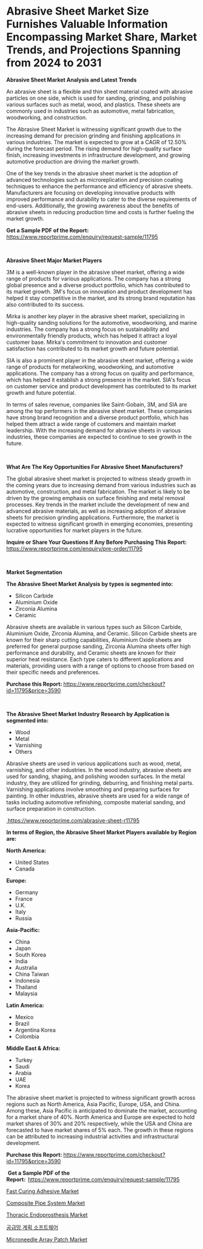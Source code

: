 <p><h1>Abrasive Sheet Market Size Furnishes Valuable Information Encompassing Market Share, Market Trends, and Projections Spanning from 2024 to 2031</h1></p><p><strong>Abrasive Sheet Market Analysis and Latest Trends</strong></p>
<p><p>An abrasive sheet is a flexible and thin sheet material coated with abrasive particles on one side, which is used for sanding, grinding, and polishing various surfaces such as metal, wood, and plastics. These sheets are commonly used in industries such as automotive, metal fabrication, woodworking, and construction.</p><p>The Abrasive Sheet Market is witnessing significant growth due to the increasing demand for precision grinding and finishing applications in various industries. The market is expected to grow at a CAGR of 12.50% during the forecast period. The rising demand for high-quality surface finish, increasing investments in infrastructure development, and growing automotive production are driving the market growth.</p><p>One of the key trends in the abrasive sheet market is the adoption of advanced technologies such as microreplication and precision coating techniques to enhance the performance and efficiency of abrasive sheets. Manufacturers are focusing on developing innovative products with improved performance and durability to cater to the diverse requirements of end-users. Additionally, the growing awareness about the benefits of abrasive sheets in reducing production time and costs is further fueling the market growth.</p></p>
<p><strong>Get a Sample PDF of the Report:&nbsp;</strong> <a href="https://www.reportprime.com/enquiry/request-sample/11795">https://www.reportprime.com/enquiry/request-sample/11795</a></p>
<p>&nbsp;</p>
<p><strong>Abrasive Sheet Major Market Players</strong></p>
<p><p>3M is a well-known player in the abrasive sheet market, offering a wide range of products for various applications. The company has a strong global presence and a diverse product portfolio, which has contributed to its market growth. 3M's focus on innovation and product development has helped it stay competitive in the market, and its strong brand reputation has also contributed to its success.</p><p>Mirka is another key player in the abrasive sheet market, specializing in high-quality sanding solutions for the automotive, woodworking, and marine industries. The company has a strong focus on sustainability and environmentally friendly products, which has helped it attract a loyal customer base. Mirka's commitment to innovation and customer satisfaction has contributed to its market growth and future potential.</p><p>SIA is also a prominent player in the abrasive sheet market, offering a wide range of products for metalworking, woodworking, and automotive applications. The company has a strong focus on quality and performance, which has helped it establish a strong presence in the market. SIA's focus on customer service and product development has contributed to its market growth and future potential.</p><p>In terms of sales revenue, companies like Saint-Gobain, 3M, and SIA are among the top performers in the abrasive sheet market. These companies have strong brand recognition and a diverse product portfolio, which has helped them attract a wide range of customers and maintain market leadership. With the increasing demand for abrasive sheets in various industries, these companies are expected to continue to see growth in the future.</p></p>
<p>&nbsp;</p>
<p><strong>What Are The Key Opportunities For Abrasive Sheet Manufacturers?</strong></p>
<p><p>The global abrasive sheet market is projected to witness steady growth in the coming years due to increasing demand from various industries such as automotive, construction, and metal fabrication. The market is likely to be driven by the growing emphasis on surface finishing and metal removal processes. Key trends in the market include the development of new and advanced abrasive materials, as well as increasing adoption of abrasive sheets for precision grinding applications. Furthermore, the market is expected to witness significant growth in emerging economies, presenting lucrative opportunities for market players in the future.</p></p>
<p><strong>Inquire or Share Your Questions If Any Before Purchasing This Report:</strong> <a href="https://www.reportprime.com/enquiry/pre-order/11795">https://www.reportprime.com/enquiry/pre-order/11795</a></p>
<p>&nbsp;</p>
<p><strong>Market Segmentation</strong></p>
<p><strong>The Abrasive Sheet Market Analysis by types is segmented into:</strong></p>
<p><ul><li>Silicon Carbide</li><li>Aluminium Oxide</li><li>Zirconia Alumina</li><li>Ceramic</li></ul></p>
<p><p>Abrasive sheets are available in various types such as Silicon Carbide, Aluminium Oxide, Zirconia Alumina, and Ceramic. Silicon Carbide sheets are known for their sharp cutting capabilities, Aluminium Oxide sheets are preferred for general purpose sanding, Zirconia Alumina sheets offer high performance and durability, and Ceramic sheets are known for their superior heat resistance. Each type caters to different applications and materials, providing users with a range of options to choose from based on their specific needs and preferences.</p></p>
<p><strong>Purchase this Report:&nbsp;</strong><a href="https://www.reportprime.com/checkout?id=11795&price=3590">https://www.reportprime.com/checkout?id=11795&price=3590</a></p>
<p>&nbsp;</p>
<p><strong>The Abrasive Sheet Market Industry Research by Application is segmented into:</strong></p>
<p><ul><li>Wood</li><li>Metal</li><li>Varnishing</li><li>Others</li></ul></p>
<p><p>Abrasive sheets are used in various applications such as wood, metal, varnishing, and other industries. In the wood industry, abrasive sheets are used for sanding, shaping, and polishing wooden surfaces. In the metal industry, they are utilized for grinding, deburring, and finishing metal parts. Varnishing applications involve smoothing and preparing surfaces for painting. In other industries, abrasive sheets are used for a wide range of tasks including automotive refinishing, composite material sanding, and surface preparation in construction.</p></p>
<p><a href="https://www.reportprime.com/abrasive-sheet-r11795">&nbsp;https://www.reportprime.com/abrasive-sheet-r11795</a></p>
<p><strong>In terms of Region, the Abrasive Sheet Market Players available by Region are:</strong></p>
<p>
    <p> <strong> North America: </strong>
        <ul>
            <li>United States</li>
            <li>Canada</li>
        </ul>
        </p> 
    <p> <strong> Europe: </strong>
        <ul>
            <li>Germany</li>
            <li>France</li>
            <li>U.K.</li>
            <li>Italy</li>
            <li>Russia</li>
        </ul>
        </p> 
    <p> <strong> Asia-Pacific: </strong>
        <ul>
            <li>China</li>
            <li>Japan</li>
            <li>South Korea</li>
            <li>India</li>
            <li>Australia</li>
            <li>China Taiwan</li>
            <li>Indonesia</li>
            <li>Thailand</li>
            <li>Malaysia</li>
        </ul>
        </p> 
    <p> <strong> Latin America: </strong>
        <ul>
            <li>Mexico</li>
            <li>Brazil</li>
            <li>Argentina Korea</li>
            <li>Colombia</li>
        </ul>
        </p> 
    <p> <strong> Middle East & Africa: </strong>
        <ul>
            <li>Turkey</li>
            <li>Saudi</li>
            <li>Arabia</li>
            <li>UAE</li>
            <li>Korea</li>
        </ul>
    </p>
    </p>
<p><p>The abrasive sheet market is projected to witness significant growth across regions such as North America, Asia Pacific, Europe, USA, and China. Among these, Asia Pacific is anticipated to dominate the market, accounting for a market share of 40%. North America and Europe are expected to hold market shares of 30% and 20% respectively, while the USA and China are forecasted to have market shares of 5% each. The growth in these regions can be attributed to increasing industrial activities and infrastructural development.</p></p>
<p><strong>Purchase this Report: </strong><a href="https://www.reportprime.com/checkout?id=11795&price=3590">https://www.reportprime.com/checkout?id=11795&price=3590</a></p>
<p>&nbsp;<strong>Get a Sample PDF of the Report:&nbsp;&nbsp;</strong><a href="https://www.reportprime.com/enquiry/request-sample/11795">https://www.reportprime.com/enquiry/request-sample/11795</a></p>
<p><strong></strong></p>
<p><p><a href="https://github.com/dmmanir420/Market-Research-Report-List-2/blob/main/fast-curing-adhesive-market.md">Fast Curing Adhesive Market</a></p><p><a href="https://github.com/susanjprice2023/Market-Research-Report-List-2/blob/main/composite-pipe-system-market.md">Composite Pipe System Market</a></p><p><a href="https://medium.com/@dereodrews76856/global-thoracic-endoprosthesis-market-focus-on-application-end-use-industry-type-equipment-and-cb6af1c593d6">Thoracic Endoprosthesis Market</a></p><p><a href="https://medium.com/@eunicevaughan35/%EA%B3%B5%EA%B8%89%EB%A7%9D-%EA%B3%84%ED%9A%8D-%EC%86%8C%ED%94%84%ED%8A%B8%EC%9B%A8%EC%96%B4-%EC%8B%9C%EC%9E%A5-%EC%A0%84%EB%A7%9D-%EC%99%84%EC%A0%84%ED%95%9C-%EC%82%B0%EC%97%85-%EB%B6%84%EC%84%9D-2024%EC%97%90%EC%84%9C-2031%EB%85%84%EA%B9%8C%EC%A7%80-88bc8c2854c1">공급망 계획 소프트웨어</a></p><p><a href="https://medium.com/@anggimontokjleb_6541/microneedle-array-patch-market-research-report-market-forecast-and-growth-prospects-with-a-steady-4764add843dd">Microneedle Array Patch Market</a></p></p>